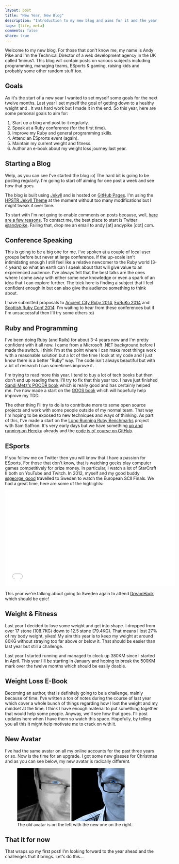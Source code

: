 ```yaml
---
layout: post
title: "New Year, New Blog"
description: "Introduction to my new blog and aims for it and the year ahead."
tags: [life, meta]
comments: false
share: true
---
```


Welcome to my new blog. For those that don't know me, my name is Andy Pike and I'm the Technical Director of a web development agency in the UK called 1minus1. This blog will contain posts on various subjects including programming, managing teams, ESports & gaming, raising kids and probably some other random stuff too.

## Goals

As it's the start of a new year I wanted to set myself some goals for the next twelve months. Last year I set myself the goal of getting down to a healthy weight and . It was hard work but I made it in the end. So this year, here are some personal goals to aim for:

1. Start up a blog and post to it regularly.
2. Speak at a Ruby conference (for the first time).
3. Improve my Ruby and general programming skills.
4. Attend an ESprorts event (again).
5. Maintain my current weight and fitness.
6. Author an e-book about my weight loss journey last year.

## Starting a Blog

Welp, as you can see I've started the blog :o) The hard bit is going to be posting regularly. I'm going to start off aiming for one post a week and see how that goes.

The blog is built using [Jekyll](http://jekyllrb.com/) and is hosted on [GitHub Pages](http://pages.github.com/). I'm using the [HPSTR Jekyll Theme](https://github.com/mmistakes/hpstr-jekyll-theme) at the moment without too many modifications but I might tweak it over time.

To start with I'm not going to enable comments on posts because, well, [here are a few reasons](http://mattgemmell.com/comments-off/). To contact me, the best place to start is Twitter [@andypike](http://twitter.com/andypike). Failing that, drop me an email to andy [at] andypike [dot] com.

## Conference Speaking

This is going to be a big one for me. I've spoken at a couple of local user groups before but never at large conference. If the up-scale isn't intimidating enough I still feel like a relative newcomer to the Ruby world (3-4 years) so what an earth can I speak about that will give value to an experienced audience. I've always felt that the best talks are the ones where I come away with either some new knowledge or even a spark of an idea that I can explore further. The trick here is finding a subject that I feel confident enough in but can also give the audience something to think about.

I have submitted proposals to [Ancient City Ruby 2014](http://www.ancientcityruby.com/), [EuRuKo 2014](http://www.euruko2014.org/) and [Scottish Ruby Conf 2014](http://2014.scottishrubyconference.com/). I'm waiting to hear from these conferences but if I'm unsuccessful then I'll try some others :o)

## Ruby and Programming

I've been doing Ruby (and Rails) for about 3-4 years now and I'm pretty confident with it all now. I came from a Microsoft .NET background before I made the switch. I think I'm at the point where I can make most things work with a reasonable solution but a lot of the time I look at my code and I just know there is a better "Ruby" way. The code isn't always beautiful but with a bit of research I can sometimes improve it.

I'm trying to read more this year. I tend to buy a lot of tech books but then don't end up reading them. I'll try to fix that this year too. I have just finished [Sandi Metz's POODR book](http://www.amazon.com/Practical-Object-Oriented-Design-Ruby-Addison-Wesley/dp/0321721330) which is really good and has certainly helped me. I've now made a start on the [GOOS book](http://www.growing-object-oriented-software.com/) which will hopefully help improve my TDD.

The other thing I'll try to do is to contribute more to some open source projects and work with some people outside of my normal team. That way I'm hoping to be exposed to new techniques and ways of thinking. As part of this, I've made a start on the [Long Running Ruby Benchmarks](http://samsaffron.com/archive/2013/12/11/call-to-action-long-running-ruby-benchmark) project with Sam Saffron. It's very early days but we have something [up and running on Heroku](http://ruby-bench-staging.herokuapp.com/) already and the [code is of course on GitHub](https://github.com/ruby-bench/ruby-bench).

## ESports

If you follow me on Twitter then you will know that I have a passion for ESports. For those that don't know, that is watching geeks play computer games competitively for prize money. In particular, I watch a lot of StarCraft II both on YouTube and Twitch. In 2012, myself and my good buddy [@george_good](http://twitter.com/george_good) travelled to Sweden to watch the European SCII Finals. We had a great time, here are some of the highlights:

<iframe width="560" height="315" src="//www.youtube.com/embed/wLd--bGcj8U" frameborder="0"> </iframe>

This year we're talking about going to Sweden again to attend [DreamHack](http://www.dreamhack.se/) which should be epic!

## Weight & Fitness

Last year I decided to lose some weight and get into shape. I dropped from over 17 stone (108.7KG) down to 12.5 stone (79.4KG). That means I lost 27% of my body weight, yikes! My aim this year is to keep my weight at around 80KG without straying too far above or below it. That should be easier than last year but still a challenge.

Last year I started running and managed to clock up 380KM since I started in April. This year I'll be starting in January and hoping to break the 500KM mark over the twelve months which should be easily doable.

## Weight Loss E-Book

Becoming an author, that is definitely going to be a challenge, mainly because of time. I've written a ton of notes during the course of last year which cover a whole bunch of things regarding how I lost the weight and my mindset at the time. I think I have enough material to put something together that would help some people. Anyway, we'll see how that goes. I'll post updates here when I have them so watch this space. Hopefully, by telling you all this it might help motivate me to crack on with it.

## New Avatar

I've had the same avatar on all my online accounts for the past three years or so. Now is the time for an upgrade. I got some new glasses for Christmas and as you can see below, my new avatar is radically different.

<figure class="half">
	<img src="/images/avatar-old.png" alt="My old avatar">
	<img src="/images/avatar.jpg" alt="My new avatar">
	<figcaption>The old avatar is on the left with the new one on the right.</figcaption>
</figure>

## That it for now

That wraps up my first post! I'm looking forward to the year ahead and the challenges that it brings. Let's do this...
